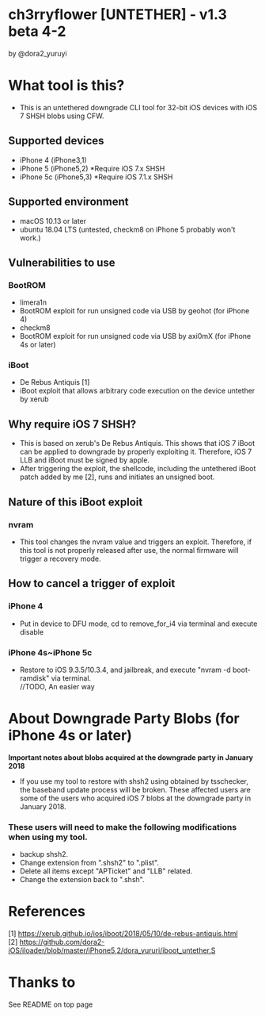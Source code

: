 # ch3rryflower [UNTETHER] - v1.3 beta 4-2  
by @dora2_yuruyi  

# What tool is this?
- This is an untethered downgrade CLI tool for 32-bit iOS devices with iOS 7 SHSH blobs using CFW.  

## Supported devices
- iPhone 4 (iPhone3,1)  
- iPhone 5 (iPhone5,2)  *Require iOS 7.x SHSH  
- iPhone 5c (iPhone5,3) *Require iOS 7.1.x SHSH  

## Supported environment
- macOS 10.13 or later  
- ubuntu 18.04 LTS (untested, checkm8 on iPhone 5 probably won't work.)  

## Vulnerabilities to use
### BootROM
- limera1n
- BootROM exploit for run unsigned code via USB by geohot (for iPhone 4)  
- checkm8
- BootROM exploit for run unsigned code via USB by axi0mX  (for iPhone 4s or later)  

### iBoot
- De Rebus Antiquis [1]
- iBoot exploit that allows arbitrary code execution on the device untether by xerub  

## Why require iOS 7 SHSH?
- This is based on xerub's De Rebus Antiquis. This shows that iOS 7 iBoot can be applied to downgrade by properly exploiting it. Therefore, iOS 7 LLB and iBoot must be signed by apple.
- After triggering the exploit, the shellcode, including the untethered iBoot patch added by me [2], runs and initiates an unsigned boot.


## Nature of this iBoot exploit

### nvram
- This tool changes the nvram value and triggers an exploit. Therefore, if this tool is not properly released after use, the normal firmware will trigger a recovery mode.  

## How to cancel a trigger of exploit
### iPhone 4
- Put in device to DFU mode, cd to remove_for_i4 via terminal and execute disable  

### iPhone 4s~iPhone 5c
- Restore to iOS 9.3.5/10.3.4, and jailbreak, and execute "nvram -d boot-ramdisk" via terminal.  
//TODO, An easier way

# About Downgrade Party Blobs (for iPhone 4s or later)
**Important notes about blobs acquired at the downgrade party in January 2018**

- If you use my tool to restore with shsh2 using obtained by tsschecker, the baseband update process will be broken. These affected users are some of the users who acquired iOS 7 blobs at the downgrade party in January 2018.

### These users will need to make the following modifications when using my tool.
- backup shsh2.
- Change extension from ".shsh2" to ".plist".
- Delete all items except "APTicket" and "LLB" related.
- Change the extension back to ".shsh".

# References
[1] https://xerub.github.io/ios/iboot/2018/05/10/de-rebus-antiquis.html  
[2] https://github.com/dora2-iOS/iloader/blob/master/iPhone5,2/dora_yururi/iboot_untether.S  

# Thanks to
See README on top page
